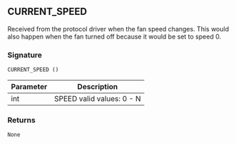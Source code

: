## CURRENT\_SPEED

Received from the protocol driver when the fan speed changes. This would also happen when the fan turned off because it would be set to speed 0.


### Signature

`CURRENT_SPEED ()`


| Parameter | Description |
| --- | --- |
| int |  SPEED  valid values: 0 - N |


### Returns

`None`